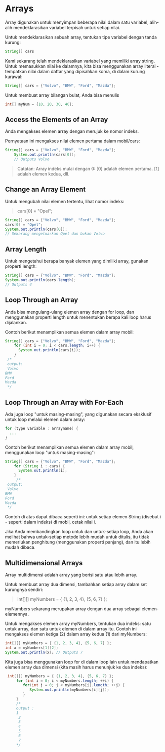 # Arrays
Array digunakan untuk menyimpan beberapa nilai dalam satu variabel, alih-alih mendeklarasikan variabel terpisah untuk setiap nilai.

Untuk mendeklarasikan sebuah array, tentukan tipe variabel dengan tanda kurung:

```java
String[] cars
```
Kami sekarang telah mendeklarasikan variabel yang memiliki array string. Untuk memasukkan nilai ke dalamnya, kita bisa menggunakan array literal - tempatkan nilai dalam daftar yang dipisahkan koma, di dalam kurung kurawal:
```java
String[] cars = {"Volvo", "BMW", "Ford", "Mazda"};
```


Untuk membuat array bilangan bulat, Anda bisa menulis

```java
int[] myNum = {10, 20, 30, 40};
```

## Access the Elements of an Array

Anda mengakses elemen array dengan merujuk ke nomor indeks.

Pernyataan ini mengakses nilai elemen pertama dalam mobil/cars:
```java
String[] cars = {"Volvo", "BMW", "Ford", "Mazda"};
    System.out.println(cars[0]);
    // Outputs Volvo
```

> Catatan: Array indeks mulai dengan 0: [0] adalah elemen pertama. [1] adalah elemen kedua, dll.

## Change an Array Element

Untuk mengubah nilai elemen tertentu, lihat nomor indeks:
> cars[0] = "Opel";
```java
String[] cars = {"Volvo", "BMW", "Ford", "Mazda"};
cars[0] = "Opel";
System.out.println(cars[0]);
// Sekarang mengeluarkan Opel dan bukan Volvo
```

## Array Length
Untuk mengetahui berapa banyak elemen yang dimiliki array, gunakan properti length:
```java
String[] cars = {"Volvo", "BMW", "Ford", "Mazda"};
System.out.println(cars.length);
// Outputs 4
```

## Loop Through an Array
Anda bisa mengulang-ulang elemen array dengan for loop, dan menggunakan properti length untuk menentukan berapa kali loop harus dijalankan.

Contoh berikut menampilkan semua elemen dalam array mobil:
```java
String[] cars = {"Volvo", "BMW", "Ford", "Mazda"};
    for (int i = 0; i < cars.length; i++) {
      System.out.println(cars[i]);
    }
 /*
 output:
 Volvo
BMW
Ford
Mazda
 */   
```
## Loop Through an Array with For-Each

Ada juga loop "untuk masing-masing", yang digunakan secara eksklusif untuk loop melalui elemen dalam array:
```java
for (type variable : arrayname) {
  ...
}
```

Contoh berikut menampilkan semua elemen dalam array mobil, menggunakan loop "untuk masing-masing":
```java
String[] cars = {"Volvo", "BMW", "Ford", "Mazda"};
    for (String i : cars) {
      System.out.println(i);
    } 
     /*
 output:
 Volvo
BMW
Ford
Mazda
 */  
```
Contoh di atas dapat dibaca seperti ini: untuk setiap elemen String (disebut i - seperti dalam indeks) di mobil, cetak nilai i.

Jika Anda membandingkan loop untuk dan untuk-setiap loop, Anda akan melihat bahwa untuk-setiap metode lebih mudah untuk ditulis, itu tidak memerlukan penghitung (menggunakan properti panjang), dan itu lebih mudah dibaca.

## Multidimensional Arrays


Array multidimensi adalah array yang berisi satu atau lebih array.

Untuk membuat array dua dimensi, tambahkan setiap array dalam set kurungnya sendiri:

> int[][] myNumbers = { {1, 2, 3, 4}, {5, 6, 7} };


myNumbers sekarang merupakan array dengan dua array sebagai elemen-elemennya.

Untuk mengakses elemen array myNumbers, tentukan dua indeks: satu untuk array, dan satu untuk elemen di dalam array itu. Contoh ini mengakses elemen ketiga (2) dalam array kedua (1) dari myNumbers:

```java
int[][] myNumbers = { {1, 2, 3, 4}, {5, 6, 7} };
int x = myNumbers[1][2];
System.out.println(x); // Outputs 7
```

Kita juga bisa menggunakan loop for di dalam loop lain untuk mendapatkan elemen array dua dimensi (kita masih harus menunjuk ke dua indeks):

```java
 int[][] myNumbers = { {1, 2, 3, 4}, {5, 6, 7} };
     for (int i = 0; i < myNumbers.length; ++i) {
        for(int j = 0; j < myNumbers[i].length; ++j) {
           System.out.println(myNumbers[i][j]);
        }
     }
     /*
     output :
     1
      2
      3
      4
      5
      6
      7
     */
```
